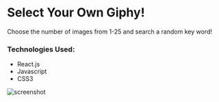 # Select Your Own Giphy!

Choose the number of images from 1-25 and search a random key word!

### Technologies Used:
* React.js
* Javascript
* CSS3

![screenshot](https://i.imgur.com/kTir0FH.png)
